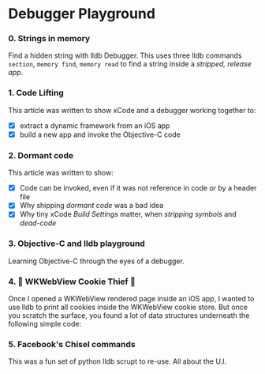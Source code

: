 # Debugger Playground

### 0. Strings in memory
Find a hidden string with lldb Debugger.  This uses three lldb commands `section`, `memory find`, `memory read` to find a string inside a _stripped, release app_.

### 1. Code Lifting
This article was written to show xCode and a debugger working together to:
- [x] extract a dynamic framework from an iOS app
- [x] build a new app and invoke the Objective-C code

### 2. Dormant code
This article was written to show:
- [x] Code can be invoked, even if it was not reference in code or by a header file
- [x] Why shipping _dormant code_ was a bad idea
- [x] Why tiny xCode _Build Settings_ matter, when _stripping symbols_ and _dead-code_

### 3. Objective-C and lldb playground
Learning Objective-C through the eyes of a debugger.


### 4. 🍪 WKWebView Cookie Thief 🍪
Once I opened a WKWebView rendered page inside an iOS app, I wanted to use lldb to print all cookies inside the WKWebView cookie store. But once you scratch the surface, you found a lot of data structures underneath the following simple code:

### 5. Facebook's Chisel commands
This was a fun set of python lldb scrupt to re-use. All about the U.I.
